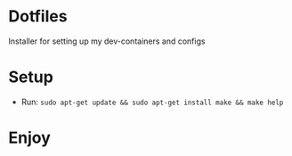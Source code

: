 # Dotfiles

Installer for setting up my dev-containers and configs

# Setup

* Run: `sudo apt-get update && sudo apt-get install make && make help`

# Enjoy

